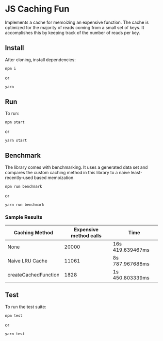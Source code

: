 # JS Caching Fun

Implements a cache for memoizing an expensive function. The cache is optimized for the majority of reads coming from a small set of keys. It accomplishes this by keeping track of the number of reads per key.

## Install

After cloning, install dependencies:

```bash
npm i
```

or

```bash
yarn
```

## Run

To run:

```bash
npm start
```

or

```bash
yarn start
```

## Benchmark

The library comes with benchmarking. It uses a generated data set and compares the custom caching method in this library to a naive least-recently-used based memoization.

```bash
npm run benchmark
```

or

```bash
yarn run benchmark
```

### Sample Results

| Caching Method       | Expensive method calls | Time             |
| -------------------- | ---------------------- | ---------------- |
| None                 | 20000                  | 16s 419.639467ms |
| Naive LRU Cache      | 11061                  | 8s 787.967688ms  |
| createCachedFunction | 1828                   | 1s 450.803339ms  |

## Test

To run the test suite:

```bash
npm test
```

or

```bash
yarn test
```
